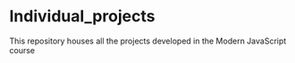 # Individual_projects
This repository houses all the projects developed in the Modern JavaScript course
